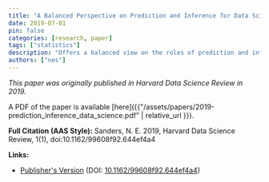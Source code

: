 ```yaml
---
title: "A Balanced Perspective on Prediction and Inference for Data Science in Industry"
date: 2019-07-01
pin: false
categories: [research, paper]
tags: ["statistics"]
description: "Offers a balanced view on the roles of prediction and inference in data science within industrial applications, emphasizing their interconnectedness."
authors: ["nes"]
---
```


*This paper was originally published in Harvard Data Science Review in 2019.*

A PDF of the paper is available [here]({{"/assets/papers/2019-prediction_inference_data_science.pdf" | relative_url }}).

**Full Citation (AAS Style):**
Sanders, N. E. 2019, Harvard Data Science Review, 1(1), doi:10.1162/99608f92.644ef4a4

**Links:**
- [Publisher's Version](https://hdsr.mitpress.mit.edu/pub/a7gxkn0a/release/7) (DOI: [10.1162/99608f92.644ef4a4](https://doi.org/10.1162/99608f92.644ef4a4))
